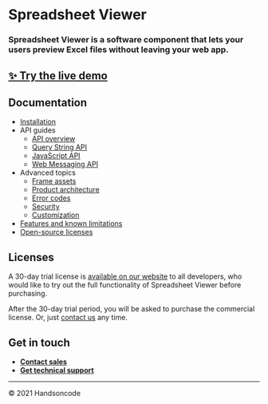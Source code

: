 # Spreadsheet Viewer

### Spreadsheet Viewer is a software component that lets your users preview Excel files without leaving your web app.

## [✨ Try the live demo](https://handsontable.com/spreadsheet-viewer)

## Documentation

- [Installation](https://github.com/handsontable/spreadsheet-viewer/wiki/Installation)
- API guides
   - [API overview](https://github.com/handsontable/spreadsheet-viewer/wiki/API-overview)
   - [Query String API](https://github.com/handsontable/spreadsheet-viewer/wiki/Query-String-API)
   - [JavaScript API](https://github.com/handsontable/spreadsheet-viewer/wiki/JavaScript-API)
   - [Web Messaging API](https://github.com/handsontable/spreadsheet-viewer/wiki/Web-Messaging-API)
- Advanced topics
   - [Frame assets](https://github.com/handsontable/spreadsheet-viewer/wiki/Frame-assets)
   - [Product architecture](https://github.com/handsontable/spreadsheet-viewer/wiki/Product-architecture)
   - [Error codes](https://github.com/handsontable/spreadsheet-viewer/wiki/Error-codes)
   - [Security](https://github.com/handsontable/spreadsheet-viewer/wiki/Security)
   - [Customization](https://github.com/handsontable/spreadsheet-viewer/wiki/Customization)
- [Features and known limitations](https://github.com/handsontable/spreadsheet-viewer/wiki/Features-and-known-limitations)
- [Open-source licenses](https://github.com/handsontable/spreadsheet-viewer/wiki/Open-source-licenses)

## Licenses

A 30-day trial license is [available on our website](https://handsontable.com/spreadsheet-viewer) to all developers, who would like to try out the full functionality of Spreadsheet Viewer before purchasing.

After the 30-day trial period, you will be asked to purchase the commercial license. Or, just [contact us](https://handsontable.com/get-a-quote) any time.

## Get in touch

- **[Contact sales](https://handsontable.com/get-a-quote)**
- **[Get technical support](https://handsontable.com/contact?category=technical_support)**

------

© 2021 Handsoncode
